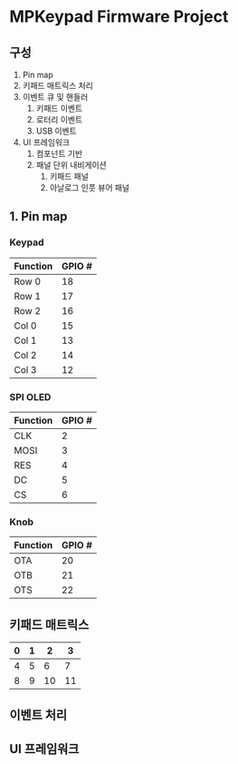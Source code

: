 # MPKeypad Firmware Project

## 구성
1. Pin map
2. 키패드 매트릭스 처리
3. 이벤트 큐 및 핸들러
   1. 키패드 이벤트
   2. 로터리 이벤트
   3. USB 이벤트
4. UI 프레임워크
   1. 컴포넌트 기반
   2. 패널 단위 내비게이션
      1. 키패드 패널
      2. 아날로그 인풋 뷰어 패널

## 1. Pin map
### Keypad

| Function | GPIO # | 
|:---------|:-------|
| Row 0    | 18     |
| Row 1    | 17     |
| Row 2    | 16     |
| Col 0    | 15     |
| Col 1    | 13     |
| Col 2    | 14     |
| Col 3    | 12     |

### SPI OLED

| Function | GPIO # |
|----------|--------|
| CLK      | 2      |
| MOSI     | 3      |
| RES      | 4      |
| DC       | 5      |
| CS       | 6      |

### Knob

| Function | GPIO # |
|----------|--------|
| OTA      | 20     |
| OTB      | 21     |
| OTS      | 22     |

## 키패드 매트릭스

| 0   | 1   | 2   | 3   |
|-----|-----|-----|-----|
| 4   | 5   | 6   | 7   |
| 8   | 9   | 10  | 11  |


## 이벤트 처리

## UI 프레임워크
